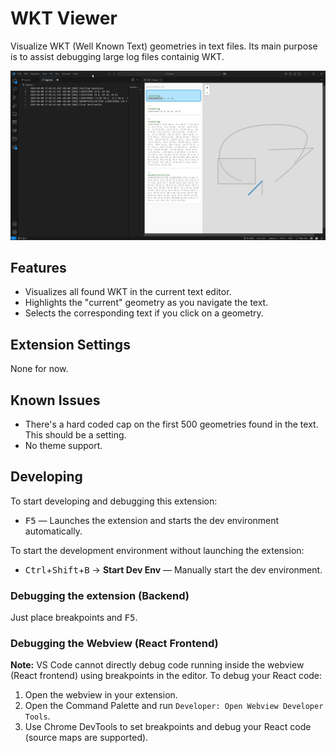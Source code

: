 # WKT Viewer

Visualize WKT (Well Known Text) geometries in text files. Its main purpose is to assist debugging large log files containig WKT.

![Preview Image](preview.gif)

## Features

* Visualizes all found WKT in the current text editor.
* Highlights the "current" geometry as you navigate the text.
* Selects the corresponding text if you click on a geometry.


## Extension Settings

None for now.

## Known Issues

* There's a hard coded cap on the first 500 geometries found in the text. This should be a setting.
* No theme support.

## Developing

To start developing and debugging this extension:

- <kbd>F5</kbd> — Launches the extension and starts the dev environment automatically.

To start the development environment without launching the extension:

- <kbd>Ctrl</kbd>+<kbd>Shift</kbd>+<kbd>B</kbd> → **Start Dev Env** — Manually start the dev environment.

### Debugging the extension (Backend)
Just place breakpoints and <kbd>F5</kbd>.

### Debugging the Webview (React Frontend)

**Note:** VS Code cannot directly debug code running inside the webview (React frontend) using breakpoints in the editor.
To debug your React code:
1. Open the webview in your extension.
2. Open the Command Palette and run `Developer: Open Webview Developer Tools`.
3. Use Chrome DevTools to set breakpoints and debug your React code (source maps are supported).
